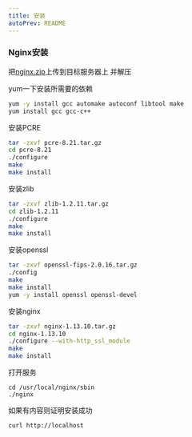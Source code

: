 ```yaml
---
title: 安装
autoPrev: README
---
```


### Nginx安装
把[nginx.zip](/file/nginx.zip)上传到目标服务器上 并解压

yum一下安装所需要的依赖
``` bash
yum -y install gcc automake autoconf libtool make
yum install gcc gcc-c++
```

安装PCRE
``` bash
tar -zxvf pcre-8.21.tar.gz
cd pcre-8.21
./configure
make
make install
```

安装zlib
``` bash
tar -zxvf zlib-1.2.11.tar.gz
cd zlib-1.2.11
./configure
make
make install
```


安装openssl
``` bash
tar -zxvf openssl-fips-2.0.16.tar.gz
./config
make
make install
yum -y install openssl openssl-devel
```


安装nginx
``` bash
tar -zxvf nginx-1.13.10.tar.gz
cd nginx-1.13.10
./configure --with-http_ssl_module
make
make install
```

打开服务
```
cd /usr/local/nginx/sbin
./nginx
```

如果有内容则证明安装成功
``` bash
curl http://localhost
```
